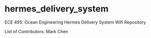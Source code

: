 # hermes_delivery_system
ECE 495: Ocean Engineering
Hermes Delivery System Wifi Repository

List of Contributors:
Mark Chen
